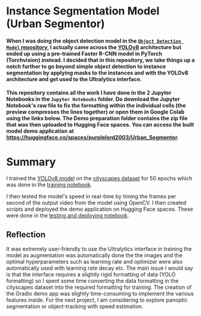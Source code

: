 # Instance Segmentation Model (Urban Segmentor)

#### When I was doing the object detection model in the [`Object Detection Model` repository](https://github.com/purplelord2003/Object-Detection-Model), I actually came across the [YOLOv8](https://docs.ultralytics.com/) architecture but ended up using a pre-trained Faster R-CNN model in PyTorch (Torchvision) instead. I decided that in this repository, we take things up a notch further to go beyond simple object detection to instance segmentation by applying masks to the instances and with the YOLOv8 architecture and get used to the Ultralytics interface.

#### This repository contains all the work I have done in the 2 Jupyter Notebooks in the `Jupyter Notebooks` folder. Do download the Jupyter Notebook's raw file to fix the formatting within the individual cells (the preview compresses the lines together) or open them in Google Colab using the links below. The Demo preparation folder contains the zip file that was then uploaded to Hugging Face spaces. You can access the built model demo application at https://huggingface.co/spaces/purplelord2003/Urban_Segmentor. 

# Summary
I trained the [YOLOv8 model](https://docs.ultralytics.com/tasks/segment/) on the [cityscapes dataset](https://www.cityscapes-dataset.com/) for 50 epochs which was done in the [training notebook](https://github.com/purplelord2003/Segmentation-Model/blob/main/Jupyter%20Notebooks/Urban_Segmentor_(testing_and_deployment).ipynb). 

I then tested the model's speed in real-time by timing the frames per second of the output video from the model using OpenCV. I then created scripts and deployed the demo application on Hugging Face spaces. These were done in the [testing and deploying notebook](https://github.com/purplelord2003/Segmentation-Model/blob/main/Jupyter%20Notebooks/Urban_Segmentor_(testing_and_deployment).ipynb).

## Reflection
It was extremely user-friendly to use the Ultralytics interface in training the model as augmentation was automatically done the the images and the optimal hyperparameters such as learning rate and optimizer were also automatically used with learning rate decay etc. The main issue I would say is that the interface requires a slightly rigid formatting of data (YOLO formatting) so I spent some time converting the data formatting in the cityscapes dataset into the required formatting for training. The creation of the Gradio demo app was slightly time-consuming to implement the various features inside. For the next project, I am considering to explore panoptic segmentation or object-tracking with speed estimation.
